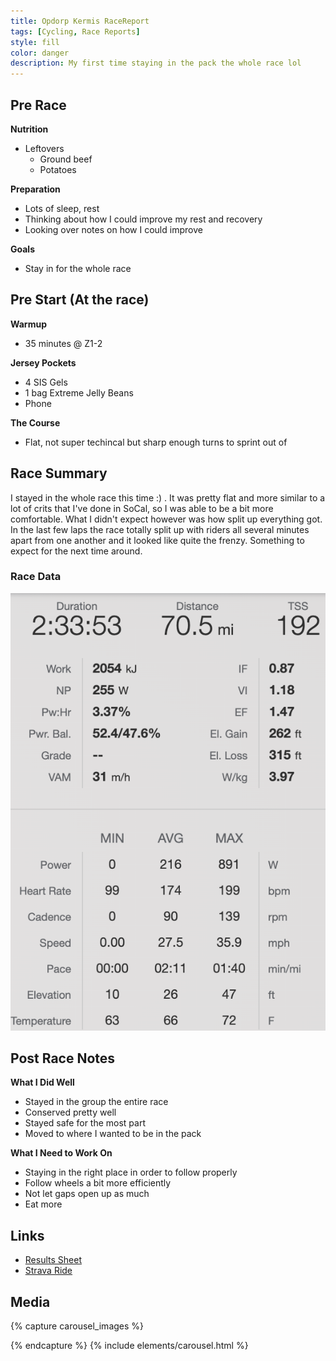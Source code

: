 ```yaml
---
title: Opdorp Kermis RaceReport
tags: [Cycling, Race Reports]
style: fill
color: danger
description: My first time staying in the pack the whole race lol
---
```

## Pre Race

**Nutrition**
- Leftovers
  - Ground beef
  - Potatoes

**Preparation**
- Lots of sleep, rest
- Thinking about how I could improve my rest and recovery
- Looking over notes on how I could improve

**Goals**
- Stay in for the whole race


## Pre Start (At the race)

**Warmup**
- 35 minutes @ Z1-2


**Jersey Pockets**
- 4 SIS Gels
- 1 bag Extreme Jelly Beans
- Phone


**The Course**
- Flat, not super techincal but sharp enough turns to sprint out of


## Race Summary

I stayed in the whole race this time :) . It was pretty flat and more similar to a lot of crits that I've done in SoCal, so I was able to be a bit more comfortable. What I didn't expect however was how split up everything got. In the last few laps the race totally split up with riders all several minutes apart from one another and it looked like quite the frenzy. Something to expect for the next time around.

### Race Data

![Race Data]( ../assets/racedata/2022-07-05.png "racedata")


## Post Race Notes

**What I Did Well**
- Stayed in the group the entire race
- Conserved pretty well
- Stayed safe for the most part
- Moved to where I wanted to be in the pack

**What I Need to Work On**
- Staying in the right place in order to follow properly
- Follow wheels a bit more efficiently
- Not let gaps open up as much
- Eat more

## Links

- [Results Sheet](https://cycling.vlaanderen//competitie/uitslagen/detail?date=2022-07-05&key=5349)
- [Strava Ride](https://www.strava.com/activities/7419831642)

## Media

{% capture carousel_images %}


{% endcapture %}
{% include elements/carousel.html %}